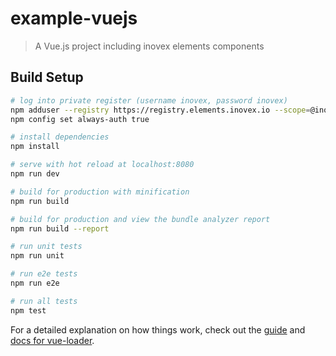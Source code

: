 # example-vuejs

> A Vue.js project including inovex elements components

## Build Setup

``` bash
# log into private register (username inovex, password inovex)
npm adduser --registry https://registry.elements.inovex.io --scope=@inovex
npm config set always-auth true

# install dependencies
npm install

# serve with hot reload at localhost:8080
npm run dev

# build for production with minification
npm run build

# build for production and view the bundle analyzer report
npm run build --report

# run unit tests
npm run unit

# run e2e tests
npm run e2e

# run all tests
npm test
```

For a detailed explanation on how things work, check out the [guide](http://vuejs-templates.github.io/webpack/) and [docs for vue-loader](http://vuejs.github.io/vue-loader).
